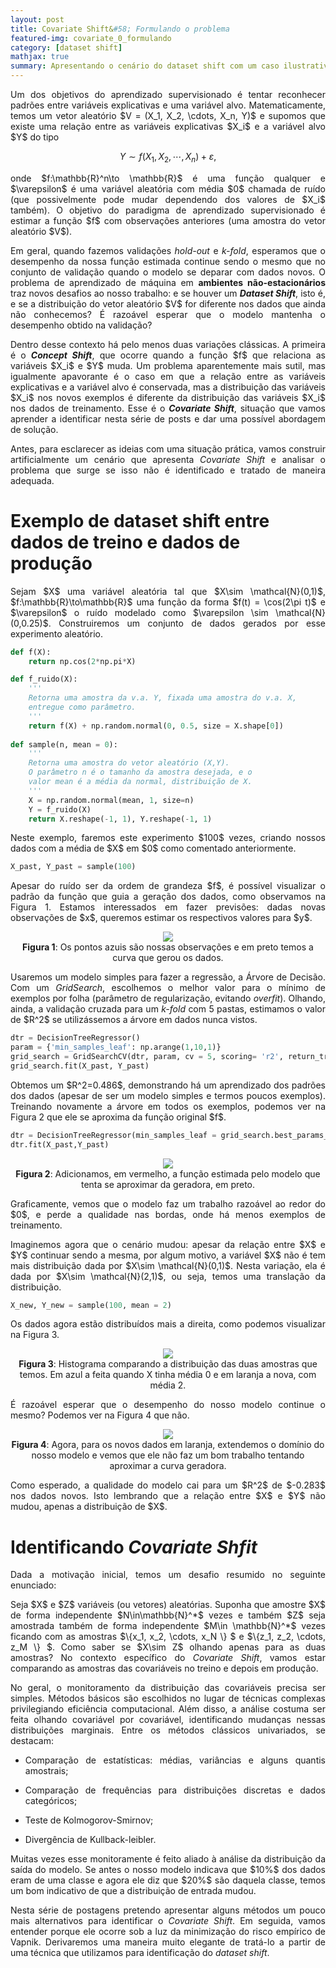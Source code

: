 ```yaml
---
layout: post
title: Covariate Shift&#58; Formulando o problema
featured-img: covariate_0_formulando
category: [dataset shift]
mathjax: true
summary: Apresentando o cenário do dataset shift com um caso ilustrativo.
---
```


<p><div align="justify">Um dos objetivos do aprendizado supervisionado é tentar reconhecer padrões entre variáveis explicativas e uma variável alvo. Matematicamente, temos um vetor aleatório $V = (X_1, X_2, \cdots, X_n, Y)$ e supomos que existe uma relação entre as variáveis explicativas $X_i$ e a variável alvo $Y$ do tipo</div></p>

$$
\begin{equation*}
Y \sim f(X_1, X_2,\cdots, X_n) + \varepsilon,
\end{equation*}
$$

<p><div align="justify">onde $f:\mathbb{R}^n\to \mathbb{R}$ é uma função qualquer e $\varepsilon$ é uma variável aleatória com média $0$ chamada de ruído (que possivelmente pode mudar dependendo dos valores de $X_i$ também). O objetivo do paradigma de aprendizado supervisionado é estimar a função $f$ com observações anteriores (uma amostra do vetor aleatório $V$).</div></p>

<p><div align="justify">Em geral, quando fazemos validações <i>hold-out</i> e <i>k-fold</i>, esperamos que o desempenho da nossa função estimada continue sendo o mesmo que no conjunto de validação quando o modelo se deparar com dados novos. O problema de aprendizado de máquina em <b>ambientes não-estacionários</b> traz novos desafios ao nosso trabalho:  e se houver um <i><b>Dataset Shift</b></i>, isto é, e se a distribuição do vetor aleatório $V$ for diferente nos dados que ainda não conhecemos? É razoável esperar que o modelo mantenha o desempenho obtido na validação?</div></p>

<p><div align="justify">Dentro desse contexto há pelo menos duas variações clássicas. A primeira é o <b><i>Concept Shift</i></b>, que ocorre quando a função $f$ que relaciona as variáveis $X_i$ e $Y$ muda. Um problema aparentemente mais sutil, mas igualmente apavorante é o caso em que a relação entre as variáveis explicativas e a variável alvo é conservada, mas a distribuição das variáveis $X_i$ nos novos exemplos é diferente da distribuição das variáveis $X_i$ nos dados de treinamento. Esse é o <i><b>Covariate Shift</b></i>, situação que vamos aprender a identificar nesta série de posts e dar uma possível abordagem de solução.</div></p>

<p><div align="justify">Antes, para esclarecer as ideias com uma situação prática, vamos construir artificialmente um cenário que apresenta <i>Covariate Shift</i> e analisar o problema que surge se isso não é identificado e tratado de maneira adequada.</div></p>

# Exemplo de dataset shift entre dados de treino e dados de produção

<p><div align="justify">Sejam $X$ uma variável aleatória tal que $X\sim \mathcal{N}(0,1)$, $f:\mathbb{R}\to\mathbb{R}$  uma função da forma $f(t) = \cos(2\pi t)$ e $\varepsilon$  o ruído modelado como $\varepsilon \sim \mathcal{N}(0,0.25)$. Construiremos um conjunto de dados gerados por esse experimento aleatório.</div></p>

```python
def f(X):
    return np.cos(2*np.pi*X) 

def f_ruido(X):
    '''
    Retorna uma amostra da v.a. Y, fixada uma amostra do v.a. X,
    entregue como parâmetro.
    '''
    return f(X) + np.random.normal(0, 0.5, size = X.shape[0])
    
def sample(n, mean = 0):
    '''
    Retorna uma amostra do vetor aleatório (X,Y).
    O parâmetro n é o tamanho da amostra desejada, e o
    valor mean é a média da normal, distribuição de X.
    '''
    X = np.random.normal(mean, 1, size=n)
    Y = f_ruido(X)
    return X.reshape(-1, 1), Y.reshape(-1, 1)
```

<p><div align="justify">Neste exemplo, faremos este experimento $100$ vezes, criando nossos dados com a média de $X$ em $0$ como comentado anteriormente.</div></p>

```python
X_past, Y_past = sample(100)
```

<p><div align="justify">Apesar do ruído ser da ordem de grandeza $f$, é possível visualizar o padrão da função que guia a geração dos dados, como observamos na Figura 1. Estamos interessados em fazer previsões: dadas novas observações de $x$, queremos estimar os respectivos valores para $y$.</div></p>

<p><center><img src="{{ site.baseurl }}/assets/img/covariate_0_formulando_post/imagem1.png"></center>
<center><b>Figura 1</b>: Os pontos azuis são nossas observações e em preto temos a curva que gerou os dados.</center></p>

<p><div align="justify">Usaremos um modelo simples para fazer a regressão, a Árvore de Decisão. Com um <i>GridSearch</i>, escolhemos o melhor valor para o mínimo de exemplos por folha (parâmetro de regularização, evitando <i>overfit</i>). Olhando, ainda, a validação cruzada para um <i>k-fold</i> com 5 pastas, estimamos o valor de $R^2$ se utilizássemos a árvore em dados nunca vistos.</div></p>

```python
dtr = DecisionTreeRegressor()
param = {'min_samples_leaf': np.arange(1,10,1)}
grid_search = GridSearchCV(dtr, param, cv = 5, scoring= 'r2', return_train_score=True)
grid_search.fit(X_past, Y_past)
```

<p><div align="justify">Obtemos um $R^2=0.486$, demonstrando há um aprendizado dos padrões dos dados (apesar de ser um modelo simples e termos poucos exemplos). Treinando novamente a árvore em todos os exemplos, podemos ver na Figura 2 que ele se aproxima da função original $f$.</div></p>

```python
dtr = DecisionTreeRegressor(min_samples_leaf = grid_search.best_params_['min_samples_leaf'])
dtr.fit(X_past,Y_past)
```

<p><center><img src="{{ site.baseurl }}/assets/img/covariate_0_formulando_post/imagem2.png"></center>
<center><b>Figura 2</b>: Adicionamos, em vermelho, a função estimada pelo modelo que tenta se aproximar da geradora, em preto.</center></p>

<p><div align="justify">Graficamente, vemos que o modelo faz um trabalho razoável ao redor do $0$, e perde a qualidade nas bordas, onde há menos exemplos de treinamento.</div></p>

<p><div align="justify">Imaginemos agora que o cenário mudou: apesar da relação entre $X$ e $Y$ continuar sendo a mesma, por algum motivo, a variável $X$ não é tem mais distribuição dada por $X\sim \mathcal{N}(0,1)$. Nesta variação, ela é dada por $X\sim \mathcal{N}(2,1)$, ou seja, temos uma translação da distribuição.</div></p>

```python
X_new, Y_new = sample(100, mean = 2)
```

<p><div align="justify">Os dados agora estão distribuídos mais a direita, como podemos visualizar na Figura 3.</div></p>

<p><center><img src="{{ site.baseurl }}/assets/img/covariate_0_formulando_post/imagem3.png"></center>
<center><b>Figura 3</b>: Histograma comparando a distribuição das duas amostras que temos. Em azul a feita quando X tinha média 0 e em laranja a nova, com média 2.</center></p>

<p><div align="justify">É razoável esperar que o desempenho do nosso modelo continue o mesmo? Podemos ver na Figura 4 que não.</div></p>

<p><center><img src="{{ site.baseurl }}/assets/img/covariate_0_formulando_post/imagem4.png"></center>
<center><b>Figura 4</b>: Agora, para os novos dados em laranja, extendemos o domínio do nosso modelo e vemos que ele não faz um bom trabalho tentando aproximar a curva geradora.</center></p>

<p><div align="justify">Como esperado, a qualidade do modelo cai para um $R^2$ de $-0.283$ nos dados novos. Isto lembrando que a relação entre $X$ e $Y$ não mudou, apenas a distribuição de $X$.</div></p>

# Identificando <i>Covariate Shfit</i>

<p><div align="justify">Dada a motivação inicial, temos um desafio resumido no seguinte enunciado:</div></p>

<p><div align="justify">Seja $X$ e $Z$ variáveis (ou vetores) aleatórias. Suponha que amostre $X$ de forma independente $N\in\mathbb{N}^*$ vezes e também $Z$ seja amostrada também de forma independente $M\in \mathbb{N}^*$ vezes ficando com as amostras $\{x_1, x_2, \cdots, x_N \} $ e $\{z_1, z_2, \cdots, z_M \} $. Como saber se $X\sim Z$ olhando apenas para as duas amostras? No contexto específico do <i>Covariate Shift</i>, vamos estar comparando as amostras das covariáveis no treino e depois em produção.</div></p>

<p><div align="justify">No geral, o monitoramento da distribuição das covariáveis precisa ser simples. Métodos básicos são escolhidos no lugar de técnicas complexas privilegiando eficiência computacional. Além disso, a análise costuma ser feita olhando covariável por covariável, identificando mudanças nessas distribuições marginais. Entre os métodos clássicos univariados, se destacam:</div></p>

- <p><div align="justify">Comparação de estatísticas: médias, variâncias e alguns quantis amostrais;</div></p>

- <p><div align="justify">Comparação de frequências para distribuições discretas e dados categóricos;</div></p>

- <p><div align="justify">Teste de Kolmogorov-Smirnov;</div></p>

- <p><div align="justify">Divergência de Kullback-leibler.</div></p>

<p><div align="justify">Muitas vezes esse monitoramente é feito aliado à análise da distribuição da saída do modelo. Se antes o nosso modelo indicava que $10%$ dos dados eram de uma classe e agora ele diz que $20%$ são daquela classe, temos um bom indicativo de que a distribuição de entrada mudou.</div></p>

<p><div align="justify">Nesta série de postagens pretendo apresentar alguns métodos um pouco mais alternativos para identificar o <i>Covariate Shift</i>. Em seguida, vamos entender porque ele ocorre sob a luz da minimização do risco empírico de Vapnik. Derivaremos uma maneira muito elegante de tratá-lo a partir de uma técnica que utilizamos para identificação do <i>dataset shift</i>.</div></p>

